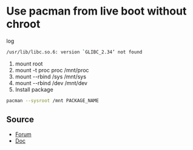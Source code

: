 # Use pacman from live boot without chroot

log
```sh 
/usr/lib/libc.so.6: version `GLIBC_2.34’ not found
```

1. mount root
2. mount -t proc proc /mnt/proc
3. mount --rbind /sys /mnt/sys
4. mount --rbind /dev /mnt/dev
5. Install package
```sh
pacman --sysroot /mnt PACKAGE_NAME
```

## Source
- [Forum](https://bbs.archlinux.org/viewtopic.php?id=274705)
- [Doc](https://wiki.archlinux.org/title/Pacman#Pacman_crashes_during_an_upgrade)

